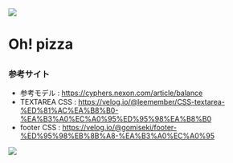<img src="https://capsule-render.vercel.app/api?type=waving&color=f08080&height=200&section=header&text=Oh!%pizza%&fontSize=40&animation=fadeIn&fontAlign=84&fontAlignY=36" />

# Oh! pizza

## 

### 参考サイト

- 参考モデル : https://cyphers.nexon.com/article/balance
- TEXTAREA CSS : https://velog.io/@leemember/CSS-textarea-%ED%81%AC%EA%B8%B0-%EA%B3%A0%EC%A0%95%ED%95%98%EA%B8%B0
- footer CSS : https://velog.io/@gomiseki/footer-%ED%95%98%EB%8B%A8-%EA%B3%A0%EC%A0%95

<img src="https://capsule-render.vercel.app/api?type=waving&color=f08080&height=200&section=footer&20render&fontSize=90" />
